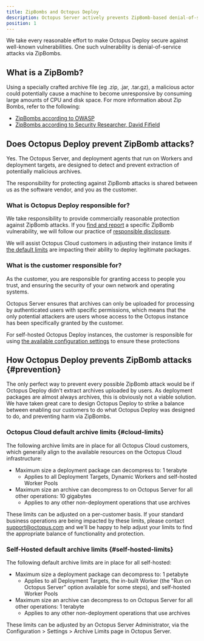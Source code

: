 ```yaml
---
title: ZipBombs and Octopus Deploy
description: Octopus Server actively prevents ZipBomb-based denial-of-service attacks using a number of preventative measures.
position: 1
---
```


We take every reasonable effort to make Octopus Deploy secure against well-known vulnerabilities. One such vulnerability is denial-of-service attacks via ZipBombs.

## What is a ZipBomb?

Using a specially crafted archive file (eg .zip, .jar, .tar.gz), a malicious actor could potentially cause a machine to become unresponsive by consuming large amounts of CPU and disk space. For more information about Zip Bombs, refer to the following:

- [ZipBombs according to OWASP](https://owasp.org/www-project-web-security-testing-guide/latest/4-Web_Application_Security_Testing/10-Business_Logic_Testing/09-Test_Upload_of_Malicious_Files#zip-bombs)
- [ZipBombs according to Security Researcher, David Fifield](https://www.bamsoftware.com/hacks/zipbomb/)

## Does Octopus Deploy prevent ZipBomb attacks?

Yes. The Octopus Server, and deployment agents that run on Workers and deployment targets, are designed to detect and prevent extraction of potentially malicious archives.

The responsibility for protecting against ZipBomb attacks is shared between us as the software vendor, and you as the customer.

### What is Octopus Deploy responsible for?

We take responsibility to provide commercially reasonable protection against ZipBomb attacks. If you [find and report](https://octopus.com/security/disclosure) a specific ZipBomb vulnerability, we will follow our practice of [responsible disclosure](https://octopus.com/security/disclosure).

We will assist Octopus Cloud customers in adjusting their instance limits if [the default limits](#cloud-limits) are impacting their ability to deploy legitimate packages.

### What is the customer responsible for?

As the customer, you are responsible for granting access to people you trust, and ensuring the security of your own network and operating systems.

Octopus Server ensures that archives can only be uploaded for processing by authenticated users with specific permissions, which means that the only potential attackers are users whose access to the Octopus instance has been specifically granted by the customer.

For self-hosted Octopus Deploy instances, the customer is responsible for using [the available configuration settings](#self-hosted-limits) to ensure these protections 

## How Octopus Deploy prevents ZipBomb attacks {#prevention}

The only perfect way to prevent every possible ZipBomb attack would be if Octopus Deploy didn't extract archives uploaded by users. As deployment packages are almost always archives, this is obviously not a viable solution. We have taken great care to design Octopus Deploy to strike a balance between enabling our customers to do what Octopus Deploy was designed to do, and preventing harm via ZipBombs.

### Octopus Cloud default archive limits {#cloud-limits}

The following archive limits are in place for all Octopus Cloud customers, which generally align to the available resources on the Octopus Cloud infrastructure:

* Maximum size a deployment package can decompress to: 1 terabyte
  * Applies to all Deployment Targets, Dynamic Workers and self-hosted Worker Pools
* Maximum size an archive can decompress to on Octopus Server for all other operations: 10 gigabytes
  * Applies to any other non-deployment operations that use archives

These limits can be adjusted on a per-customer basis. If your standard business operations are being impacted by these limits, please contact support@octopus.com and we'll be happy to help adjust your limits to find the appropriate balance of functionality and protection.

### Self-Hosted default archive limits {#self-hosted-limits}
The following default archive limits are in place for all self-hosted:

* Maximum size a deployment package can decompress to: 1 petabyte
  * Applies to all Deployment Targets, the in-built Worker (the "Run on Octopus Server" option available for some steps), and self-hosted Worker Pools
* Maximum size an archive can decompress to on Octopus Server for all other operations: 1 terabyte
  * Applies to any other non-deployment operations that use archives

These limits can be adjusted by an Octopus Server Administrator, via the Configuration > Settings > Archive Limits page in Octopus Server.
